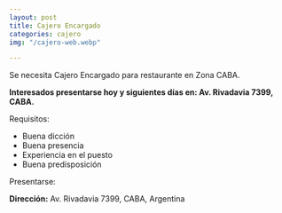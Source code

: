 ```yaml
---
layout: post
title: Cajero Encargado
categories: cajero
img: "/cajero-web.webp"

---
```

Se necesita Cajero Encargado para restaurante en Zona CABA.

**Interesados presentarse hoy y siguientes días en: Av. Rivadavia 7399, CABA.**

Requisitos:

* Buena dicción
* Buena presencia
* Experiencia en el puesto
* Buena predisposición

Presentarse:

**Dirección:** Av. Rivadavia 7399, CABA, Argentina